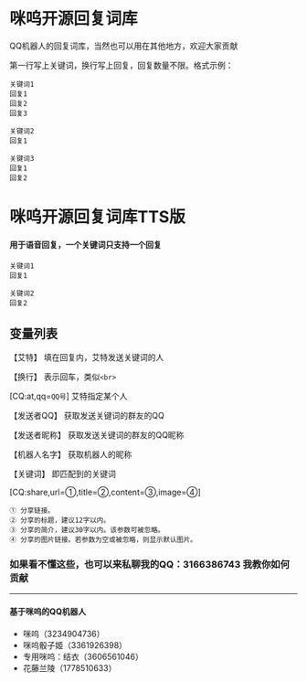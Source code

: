 
# 咪呜开源回复词库

QQ机器人的回复词库，当然也可以用在其他地方，欢迎大家贡献

第一行写上关键词，换行写上回复，回复数量不限。格式示例：

```
关键词1
回复1
回复2
回复3

关键词2
回复1

关键词3
回复1
回复2
```

# 咪呜开源回复词库TTS版
#### 用于语音回复，一个关键词只支持一个回复
```
关键词1
回复1

关键词2
回复2
```

## 变量列表

【艾特】 填在回复内，艾特发送关键词的人

【换行】 表示回车，类似```<br> ```

  [CQ:at,qq=```QQ号```] 艾特指定某个人

【发送者QQ】 获取发送关键词的群友的QQ

【发送者昵称】 获取发送关键词的群友的QQ昵称

【机器人名字】 获取机器人的昵称

【关键词】 即匹配到的关键词


[CQ:share,url=①,title=②,content=③,image=④] 
```
① 分享链接。
② 分享的标题，建议12字以内。
③ 分享的简介，建议30字以内。该参数可被忽略。
④ 分享的图片链接。若参数为空或被忽略，则显示默认图片。
```


### 如果看不懂这些，也可以来私聊我的QQ：3166386743 我教你如何贡献

------
#### 基于咪呜的QQ机器人

- 咪呜（3234904736）
- 咪呜骰子姬（3361926398）
- 专用咪呜：结衣（3606561046）
- 花藤兰陵（1778510633）
